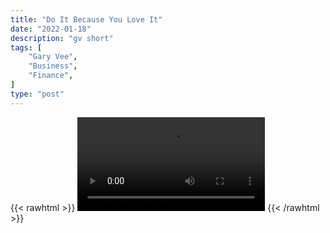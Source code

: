 ```yaml
---
title: "Do It Because You Love It"
date: "2022-01-18"
description: "gv short"
tags: [
    "Gary Vee",
    "Business",
    "Finance",
]
type: "post"
---
```

{{< rawhtml >}}
    <video width="auto" height="auto" controls>
        <source src="https://clips.dev00ps.com/Gary%20Vee/do_it_bc_you_love_it.mp4" type="video/mp4"> 
    </video>
{{< /rawhtml >}}